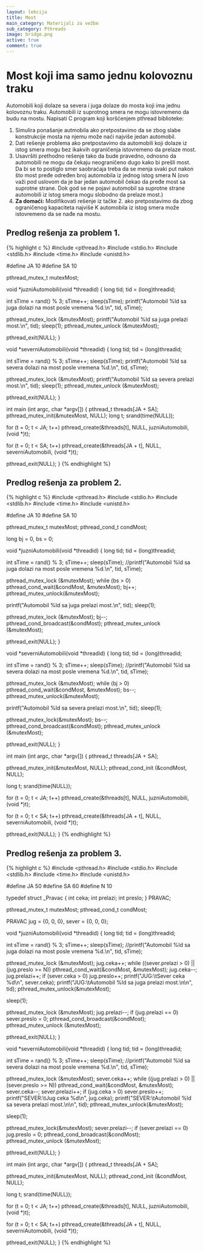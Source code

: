 ```yaml
---
layout: lekcija
title: Most
main_category: Materijali za vežbe
sub_category: Pthreads
image: bridge.png
active: true
comment: true
---
```


# Most koji ima samo jednu kolovoznu traku

Automobili koji dolaze sa severa i juga dolaze do mosta koji ima jednu kolovoznu traku. Automobili iz suprotnog smera ne mogu istovremeno da budu na mostu. Napisati C program koji koršćenjem pthread biblioteke:

1. Simulira ponašanje autmobila ako pretpostavimo da se zbog slabe konstrukcije mosta na njemu može naći najviše jedan automobil.
2. Dati rešenje problema ako pretpostavimo da automobili koji dolaze iz istog smera mogu bez ikakvih ograničenja istovremeno da prelaze most.
3. Usavršiti prethodno rešenje tako da bude pravedno, odnosno da automobili ne mogu da čekaju neograničeno dugo kako bi prešli most. Da bi se to postiglo smer saobraćaja treba da se menja svaki put nakon što most pređe određen broj automobila iz jednog istog smera N (ovo važi pod uslovom da je bar jedan automobil čekao da pređe most sa suprotne strane. Dok god se ne pojavi automobil sa suprotne strane automobili iz istog smera mogu slobodno da prelaze most.)
4. **Za domaći:** Modifikovati rešenje iz tačke 2. ako pretpostavimo da zbog ograničenog kapaciteta najviše K automobila iz istog smera može istovremeno da se nađe na mostu.

## Predlog rešenja za problem 1.

{% highlight c %}
#include <pthread.h>
#include <stdio.h>
#include <stdlib.h>
#include <time.h>
#include <unistd.h>

#define JA 10
#define SA 10

pthread_mutex_t mutexMost;

void *juzniAutomobili(void *threadid)
{
   long tid;
   tid = (long)threadid;

   int sTime = rand() % 3;
   sTime++;
   sleep(sTime);
   printf("Automobil %ld sa juga dolazi na most posle vremena %d.\n", tid, sTime);

   pthread_mutex_lock (&mutexMost);
   printf("Automobil %ld sa juga prelazi most.\n", tid);
   sleep(1);
   pthread_mutex_unlock (&mutexMost);

   pthread_exit(NULL);
}

 void *severniAutomobili(void *threadid)
{
   long tid;
   tid = (long)threadid;

   int sTime = rand() % 3;
   sTime++;
   sleep(sTime);
   printf("Automobil %ld sa severa dolazi na most posle vremena %d.\n", tid, sTime);

   pthread_mutex_lock (&mutexMost);
   printf("Automobil %ld sa severa prelazi most.\n", tid);
   sleep(1);
   pthread_mutex_unlock (&mutexMost);

   pthread_exit(NULL);
}

int main (int argc, char *argv[])
{
   pthread_t threads[JA + SA];
   pthread_mutex_init(&mutexMost, NULL);
   long t;
   srand(time(NULL));

   for (t = 0; t < JA; t++)
      pthread_create(&threads[t], NULL, juzniAutomobili, (void *)t);

   for (t = 0; t < SA; t++)
       pthread_create(&threads[JA + t], NULL, severniAutomobili, (void *)t);

   pthread_exit(NULL);
}
{% endhighlight %}

## Predlog rešenja za problem 2.

{% highlight c %}
#include <pthread.h>
#include <stdio.h>
#include <stdlib.h>
#include <time.h>
#include <unistd.h>

#define JA 10
#define SA 10

pthread_mutex_t mutexMost;
pthread_cond_t condMost;

long bj = 0, bs = 0;

void *juzniAutomobili(void *threadid)
{
   long tid;
   tid = (long)threadid;

   int sTime = rand() % 3;
   sTime++;
   sleep(sTime);
   //printf("Automobil %ld sa juga dolazi na most posle vremena %d.\n", tid, sTime);

   pthread_mutex_lock (&mutexMost);
   while (bs > 0)
       pthread_cond_wait(&condMost, &mutexMost);
   bj++;
   pthread_mutex_unlock(&mutexMost);

   printf("Automobil %ld sa juga prelazi most.\n", tid);
   sleep(1);

   pthread_mutex_lock (&mutexMost);
   bj--;
   pthread_cond_broadcast(&condMost);
   pthread_mutex_unlock (&mutexMost);

   pthread_exit(NULL);
}

 void *severniAutomobili(void *threadid)
{
   long tid;
   tid = (long)threadid;

   int sTime = rand() % 3;
   sTime++;
   sleep(sTime);
   //printf("Automobil %ld sa severa dolazi na most posle vremena %d.\n", tid, sTime);

   pthread_mutex_lock (&mutexMost);
   while (bj > 0)
       pthread_cond_wait(&condMost, &mutexMost);
   bs--;
   pthread_mutex_unlock(&mutexMost);

   printf("Automobil %ld sa severa prelazi most.\n", tid);
   sleep(1);

   pthread_mutex_lock(&mutexMost);
   bs--;
   pthread_cond_broadcast(&condMost);
   pthread_mutex_unlock (&mutexMost);

   pthread_exit(NULL);
}

int main (int argc, char *argv[])
{
   pthread_t threads[JA + SA];

   pthread_mutex_init(&mutexMost, NULL);
   pthread_cond_init (&condMost, NULL);

   long t;
   srand(time(NULL));

   for (t = 0; t < JA; t++)
      pthread_create(&threads[t], NULL, juzniAutomobili, (void *)t);

   for (t = 0; t < SA; t++)
       pthread_create(&threads[JA + t], NULL, severniAutomobili, (void *)t);

   pthread_exit(NULL);
}
{% endhighlight %}

## Predlog rešenja za problem 3.

{% highlight c %}
#include <pthread.h>
#include <stdio.h>
#include <stdlib.h>
#include <time.h>
#include <unistd.h>

#define JA 50
#define SA 60
#define N 10

typedef struct _Pravac
{
    int ceka;
    int prelazi;
    int preslo;
} PRAVAC;

pthread_mutex_t mutexMost;
pthread_cond_t condMost;

PRAVAC jug = {0, 0, 0}, sever = {0, 0, 0};


void *juzniAutomobili(void *threadid)
{
   long tid;
   tid = (long)threadid;

   int sTime = rand() % 3;
   sTime++;
   sleep(sTime);
   //printf("Automobil %ld sa juga dolazi na most posle vremena %d.\n", tid, sTime);

   pthread_mutex_lock (&mutexMost);
   jug.ceka++;
   while ((sever.prelazi > 0) || (jug.preslo >= N))
       pthread_cond_wait(&condMost, &mutexMost);
   jug.ceka--;
   jug.prelazi++;
   if (sever.ceka > 0)
       jug.preslo++;
   printf("JUG:\tSever ceka %d\n", sever.ceka);
   printf("JUG:\tAutomobil %ld sa juga prelazi most.\n\n", tid);
   pthread_mutex_unlock(&mutexMost);

   sleep(1);

   pthread_mutex_lock (&mutexMost);
   jug.prelazi--;
   if (jug.prelazi == 0)
       sever.preslo = 0;
   pthread_cond_broadcast(&condMost);
   pthread_mutex_unlock (&mutexMost);

   pthread_exit(NULL);
}

 void *severniAutomobili(void *threadid)
{
   long tid;
   tid = (long)threadid;

   int sTime = rand() % 3;
   sTime++;
   sleep(sTime);
   //printf("Automobil %ld sa severa dolazi na most posle vremena %d.\n", tid, sTime);

   pthread_mutex_lock (&mutexMost);
   sever.ceka++;
   while ((jug.prelazi > 0) || (sever.preslo >= N))
       pthread_cond_wait(&condMost, &mutexMost);
   sever.ceka--;
   sever.prelazi++;
   if (jug.ceka > 0)
       sever.preslo++;
   printf("SEVER:\tJug ceka %d\n", jug.ceka);
   printf("SEVER:\tAutomobil %ld sa severa prelazi most.\n\n", tid);
   pthread_mutex_unlock(&mutexMost);

   sleep(1);

   pthread_mutex_lock(&mutexMost);
   sever.prelazi--;
   if (sever.prelazi == 0)
       jug.preslo = 0;
   pthread_cond_broadcast(&condMost);
   pthread_mutex_unlock (&mutexMost);

   pthread_exit(NULL);
}

int main (int argc, char *argv[])
{
   pthread_t threads[JA + SA];

   pthread_mutex_init(&mutexMost, NULL);
   pthread_cond_init (&condMost, NULL);


   long t;
   srand(time(NULL));

   for (t = 0; t < JA; t++)
      pthread_create(&threads[t], NULL, juzniAutomobili, (void *)t);

   for (t = 0; t < SA; t++)
       pthread_create(&threads[JA + t], NULL, severniAutomobili, (void *)t);

   pthread_exit(NULL);
}
{% endhighlight %}
